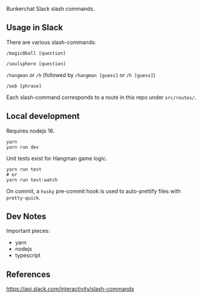 Bunkerchat Slack slash commands.

## Usage in Slack

There are various slash-commands:

`/magic8ball [question]`

`/soulsphere [question]`

`/hangman` or `/h` (followed by `/hangman [guess]` or `/h [guess]`)

`/oob [phrase]`

Each slash-command corresponds to a route in this repo under `src/routes/`.

## Local development

Requires nodejs 16.

```
yarn
yarn run dev
```

Unit tests exist for Hangman game logic.

```
yarn run test
# or
yarn run test:watch
```

On commit, a `husky` pre-commit hook is used to auto-prettify
files with `pretty-quick`.

## Dev Notes

Important pieces:

- yarn
- nodejs
- typescript

## References

https://api.slack.com/interactivity/slash-commands

